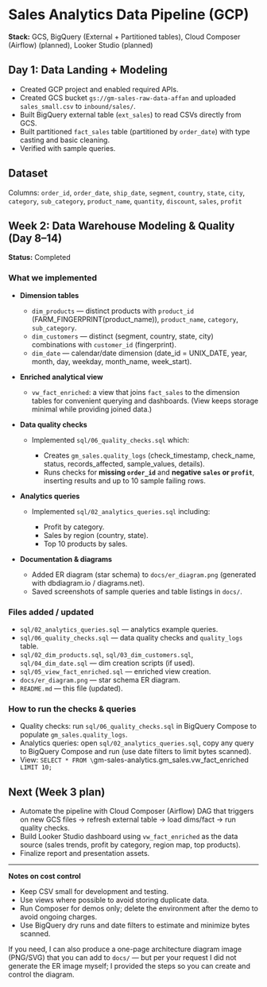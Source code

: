 # Sales Analytics Data Pipeline (GCP)

**Stack:** GCS, BigQuery (External + Partitioned tables), Cloud Composer (Airflow) (planned), Looker Studio (planned)

## Day 1: Data Landing + Modeling

* Created GCP project and enabled required APIs.
* Created GCS bucket `gs://gm-sales-raw-data-affan` and uploaded `sales_small.csv` to `inbound/sales/`.
* Built BigQuery external table (`ext_sales`) to read CSVs directly from GCS.
* Built partitioned `fact_sales` table (partitioned by `order_date`) with type casting and basic cleaning.
* Verified with sample queries.

## Dataset

Columns: `order_id`, `order_date`, `ship_date`, `segment`, `country`, `state`, `city`, `category`, `sub_category`, `product_name`, `quantity`, `discount`, `sales`, `profit`

## Week 2: Data Warehouse Modeling & Quality (Day 8–14)

**Status:** Completed

### What we implemented

* **Dimension tables**

  * `dim_products` — distinct products with `product_id` (FARM_FINGERPRINT(product_name)), `product_name`, `category`, `sub_category`.
  * `dim_customers` — distinct (segment, country, state, city) combinations with `customer_id` (fingerprint).
  * `dim_date` — calendar/date dimension (date_id = UNIX_DATE, year, month, day, weekday, month_name, week_start).
* **Enriched analytical view**

  * `vw_fact_enriched`: a view that joins `fact_sales` to the dimension tables for convenient querying and dashboards. (View keeps storage minimal while providing joined data.)
* **Data quality checks**

  * Implemented `sql/06_quality_checks.sql` which:

    * Creates `gm_sales.quality_logs` (check_timestamp, check_name, status, records_affected, sample_values, details).
    * Runs checks for **missing `order_id`** and **negative `sales` or `profit`**, inserting results and up to 10 sample failing rows.
* **Analytics queries**

  * Implemented `sql/02_analytics_queries.sql` including:

    * Profit by category.
    * Sales by region (country, state).
    * Top 10 products by sales.
* **Documentation & diagrams**

  * Added ER diagram (star schema) to `docs/er_diagram.png` (generated with dbdiagram.io / diagrams.net).
  * Saved screenshots of sample queries and table listings in `docs/`.

### Files added / updated

* `sql/02_analytics_queries.sql` — analytics example queries.
* `sql/06_quality_checks.sql` — data quality checks and `quality_logs` table.
* `sql/02_dim_products.sql`, `sql/03_dim_customers.sql`, `sql/04_dim_date.sql` — dim creation scripts (if used).
* `sql/05_view_fact_enriched.sql` — enriched view creation.
* `docs/er_diagram.png` — star schema ER diagram.
* `README.md` — this file (updated).

### How to run the checks & queries

* Quality checks: run `sql/06_quality_checks.sql` in BigQuery Compose to populate `gm_sales.quality_logs`.
* Analytics queries: open `sql/02_analytics_queries.sql`, copy any query to BigQuery Compose and run (use date filters to limit bytes scanned).
* View: `SELECT * FROM \`gm-sales-analytics.gm_sales.vw_fact_enriched` LIMIT 10;`

## Next (Week 3 plan)

* Automate the pipeline with Cloud Composer (Airflow) DAG that triggers on new GCS files → refresh external table → load dims/fact → run quality checks.
* Build Looker Studio dashboard using `vw_fact_enriched` as the data source (sales trends, profit by category, region map, top products).
* Finalize report and presentation assets.

---

**Notes on cost control**

* Keep CSV small for development and testing.
* Use views where possible to avoid storing duplicate data.
* Run Composer for demos only; delete the environment after the demo to avoid ongoing charges.
* Use BigQuery dry runs and date filters to estimate and minimize bytes scanned.

If you need, I can also produce a one-page architecture diagram image (PNG/SVG) that you can add to `docs/` — but per your request I did not generate the ER image myself; I provided the steps so you can create and control the diagram.
